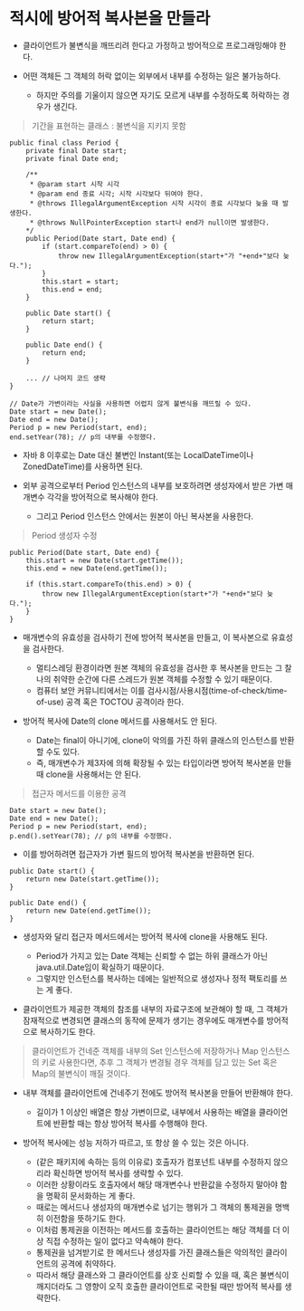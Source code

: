 # 적시에 방어적 복사본을 만들라

* 클라이언트가 불변식을 깨뜨리려 한다고 가정하고 방어적으로 프로그래밍해야 한다.

* 어떤 객체든 그 객체의 허락 없이는 외부에서 내부를 수정하는 일은 불가능하다.
  * 하지만 주의를 기울이지 않으면 자기도 모르게 내부를 수정하도록 허락하는 경우가 생긴다.

> 기간을 표현하는 클래스 : 불변식을 지키지 못함
```
public final class Period {
    private final Date start;
    private final Date end;
    
    /**
     * @param start 시작 시각
     * @param end 종료 시각; 시작 시각보다 뒤여야 한다.
     * @throws IllegalArgumentException 시작 시각이 종료 시각보다 늦을 때 발생한다.
     * @throws NullPointerException start나 end가 null이면 발생한다.
    */
    public Period(Date start, Date end) {
        if (start.compareTo(end) > 0) {
            throw new IllegalArgumentException(start+"가 "+end+"보다 늦다.");
        }
        this.start = start;
        this.end = end;
    }
    
    public Date start() {
        return start;
    }
    
    public Date end() {
        return end;
    }
    
    ... // 나머지 코드 생략
}

// Date가 가변이라는 사실을 사용하면 어렵지 않게 불변식을 깨뜨릴 수 있다.
Date start = new Date();
Date end = new Date();
Period p = new Period(start, end);
end.setYear(78); // p의 내부를 수정했다.
```

* 자바 8 이후로는 Date 대신 불변인 Instant(또는 LocalDateTime이나 ZonedDateTime)를 사용하면 된다.

* 외부 공격으로부터 Period 인스턴스의 내부를 보호하려면 생성자에서 받은 가변 매개변수 각각을 방어적으로 복사해야 한다.
  * 그리고 Period 인스턴스 안에서는 원본이 아닌 복사본을 사용한다.

> Period 생성자 수정
```
public Period(Date start, Date end) {
    this.start = new Date(start.getTime());
    this.end = new Date(end.getTime());
    
    if (this.start.compareTo(this.end) > 0) {
        throw new IllegalArgumentException(start+"가 "+end+"보다 늦다.");
    }
}
```

* 매개변수의 유효성을 검사하기 전에 방어적 복사본을 만들고, 이 복사본으로 유효성을 검사한다.
  * 멀티스레딩 환경이라면 원본 객체의 유효성을 검사한 후 복사본을 만드는 그 찰나의 취약한 순간에 다른 스레드가 원본 객체를 수정할 수 있기 때문이다.
  * 컴퓨터 보안 커뮤니티에서는 이를 검사시점/사용시점(time-of-check/time-of-use) 공격 혹은 TOCTOU 공격이라 한다.
  
* 방어적 복사에 Date의 clone 메서드를 사용해서도 안 된다.
  * Date는 final이 아니기에, clone이 악의를 가진 하위 클래스의 인스턴스를 반환할 수도 있다.
  * 즉, 매개변수가 제3자에 의해 확장될 수 있는 타입이라면 방어적 복사본을 만들 때 clone을 사용해서는 안 된다.
  
> 접근자 메서드를 이용한 공격
```
Date start = new Date();
Date end = new Date();
Period p = new Period(start, end);
p.end().setYear(78); // p의 내부를 수정했다.
```

* 이를 방어하려면 접근자가 가변 필드의 방어적 복사본을 반환하면 된다.

```
public Date start() {
    return new Date(start.getTime());
}

public Date end() {
    return new Date(end.getTime());
}
```

* 생성자와 달리 접근자 메서드에서는 방어적 복사에 clone을 사용해도 된다.
  * Period가 가지고 있는 Date 객체는 신뢰할 수 없는 하위 클래스가 아닌 java.util.Date임이 확실하기 때문이다.
  * 그렇지만 인스턴스를 복사하는 데에는 일반적으로 생성자나 정적 팩토리를 쓰는 게 좋다.
  
* 클라이언트가 제공한 객체의 참조를 내부의 자료구조에 보관해야 할 때, 그 객체가 잠재적으로 변경되면 클래스의 동작에 문제가 생기는 경우에도 매개변수를 방어적으로 복사하기도 한다.
> 클라이언트가 건네준 객체를 내부의 Set 인스턴스에 저장하거나 Map 인스턴스의 키로 사용한다면, 추후 그 객체가 변경될 경우 객체를 담고 있는 Set 혹은 Map의 불변식이 깨질 것이다.

* 내부 객체를 클라이언트에 건네주기 전에도 방어적 복사본을 만들어 반환해야 한다.
  * 길이가 1 이상인 배열은 항상 가변이므로, 내부에서 사용하는 배열을 클라이언트에 반환할 때는 항상 방어적 복사를 수행해야 한다.
  
* 방어적 복사에는 성능 저하가 따르고, 또 항상 쓸 수 있는 것은 아니다.
  * (같은 패키지에 속하는 등의 이유로) 호출자가 컴포넌트 내부를 수정하지 않으리라 확신하면 방어적 복사를 생략할 수 있다.
  * 이러한 상황이라도 호출자에서 해당 매개변수나 반환값을 수정하지 말아야 함을 명확히 문서화하는 게 좋다.
  * 때로는 메서드나 생성자의 매개변수로 넘기는 행위가 그 객체의 통제권을 명백히 이전함을 뜻하기도 한다.
  * 이처럼 통제권을 이전하는 메서드를 호출하는 클라이언트는 해당 객체를 더 이상 직접 수정하는 일이 없다고 약속해야 한다.
  * 통제권을 넘겨받기로 한 메서드나 생성자를 가진 클래스들은 악의적인 클라이언트의 공격에 취약하다.
  * 따라서 해당 클래스와 그 클라이언트를 상호 신뢰할 수 있을 때, 혹은 불변식이 깨지더라도 그 영향이 오직 호출한 클라이언트로 국한될 때만 방어적 복사를 생략한다.
